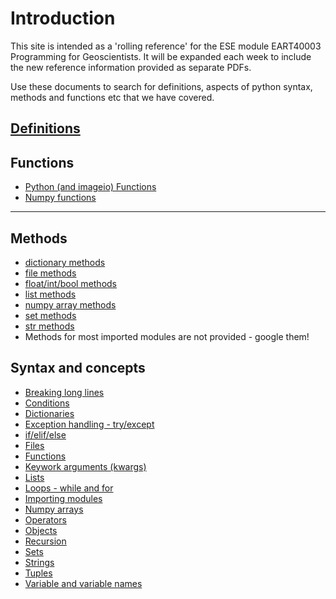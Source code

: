 Introduction
============

This site is intended as a 'rolling reference' for the ESE module EART40003 Programming for Geoscientists. It will be expanded each week to include the new reference information provided as separate PDFs.

Use these documents to search for definitions, aspects of python syntax, methods and functions etc that we have covered.

[Definitions](definitions.md)
-------------

Functions
---------
* [Python (and imageio) Functions](functions.md)
* [Numpy functions](numpy_functions.md)
---------

Methods
-------
* [dictionary methods](dict_methods.md)
* [file methods](file_methods.md)
* [float/int/bool methods](float_methods.md)
* [list methods](list_methods.md)
* [numpy array methods](numpy_array.md)
* [set methods](set_methods.md)
* [str methods](str_methods.md)
* Methods for most imported modules are not provided - google them!

Syntax and concepts
-------------------
* [Breaking long lines](breakinglines.md)
* [Conditions](conditions.md)
* [Dictionaries](dictionaries.md)
* [Exception handling - try/except](error.md)
* [if/elif/else](if.md)
* [Files](files.md)
* [Functions](userfunctions.md)
* [Keywork arguments (kwargs)](kwargs.md)
* [Lists](lists.md)
* [Loops - while and for](loops.md)
* [Importing modules](import.md)
* [Numpy arrays](numpy.md)
* [Operators](operators.md)
* [Objects](objects.md)
* [Recursion](recursion.md)
* [Sets](sets.md)
* [Strings](strings.md)
* [Tuples](tuples.md)
* [Variable and variable names](variables.md)

